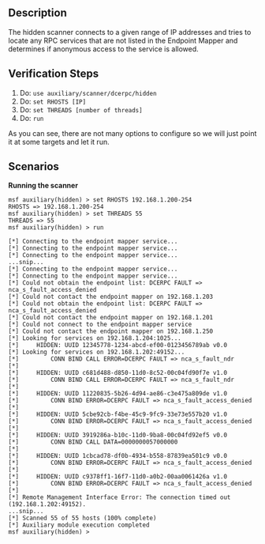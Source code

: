 ## Description

The hidden scanner connects to a given range of IP addresses and tries to locate any RPC services that are not listed in the Endpoint Mapper and determines if anonymous access to the service is allowed.

## Verification Steps

1. Do: ```use auxiliary/scanner/dcerpc/hidden```
2. Do: ```set RHOSTS [IP]```
3. Do: ```set THREADS [number of threads]```
4. Do: ```run```

As you can see, there are not many options to configure so we will just point it at some targets and let it run.

## Scenarios

**Running the scanner**

```
msf auxiliary(hidden) > set RHOSTS 192.168.1.200-254
RHOSTS => 192.168.1.200-254
msf auxiliary(hidden) > set THREADS 55
THREADS => 55
msf auxiliary(hidden) > run

[*] Connecting to the endpoint mapper service...
[*] Connecting to the endpoint mapper service...
[*] Connecting to the endpoint mapper service...
...snip...
[*] Connecting to the endpoint mapper service...
[*] Connecting to the endpoint mapper service...
[*] Could not obtain the endpoint list: DCERPC FAULT => nca_s_fault_access_denied
[*] Could not contact the endpoint mapper on 192.168.1.203
[*] Could not obtain the endpoint list: DCERPC FAULT => nca_s_fault_access_denied
[*] Could not contact the endpoint mapper on 192.168.1.201
[*] Could not connect to the endpoint mapper service
[*] Could not contact the endpoint mapper on 192.168.1.250
[*] Looking for services on 192.168.1.204:1025...
[*] 	HIDDEN: UUID 12345778-1234-abcd-ef00-0123456789ab v0.0
[*] Looking for services on 192.168.1.202:49152...
[*] 		CONN BIND CALL ERROR=DCERPC FAULT => nca_s_fault_ndr 
[*] 
[*] 	HIDDEN: UUID c681d488-d850-11d0-8c52-00c04fd90f7e v1.0
[*] 		CONN BIND CALL ERROR=DCERPC FAULT => nca_s_fault_ndr 
[*] 
[*] 	HIDDEN: UUID 11220835-5b26-4d94-ae86-c3e475a809de v1.0
[*] 		CONN BIND ERROR=DCERPC FAULT => nca_s_fault_access_denied 
[*] 
[*] 	HIDDEN: UUID 5cbe92cb-f4be-45c9-9fc9-33e73e557b20 v1.0
[*] 		CONN BIND ERROR=DCERPC FAULT => nca_s_fault_access_denied 
[*] 
[*] 	HIDDEN: UUID 3919286a-b10c-11d0-9ba8-00c04fd92ef5 v0.0
[*] 		CONN BIND CALL DATA=0000000057000000 
[*] 
[*] 	HIDDEN: UUID 1cbcad78-df0b-4934-b558-87839ea501c9 v0.0
[*] 		CONN BIND ERROR=DCERPC FAULT => nca_s_fault_access_denied 
[*] 
[*] 	HIDDEN: UUID c9378ff1-16f7-11d0-a0b2-00aa0061426a v1.0
[*] 		CONN BIND ERROR=DCERPC FAULT => nca_s_fault_access_denied 
[*] 
[*] Remote Management Interface Error: The connection timed out (192.168.1.202:49152).
...snip...
[*] Scanned 55 of 55 hosts (100% complete)
[*] Auxiliary module execution completed
msf auxiliary(hidden) >
```